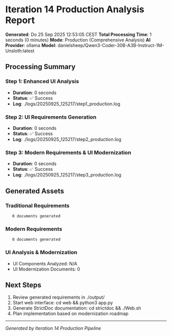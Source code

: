 # Iteration 14 Production Analysis Report

**Generated**: Do 25 Sep 2025 12:53:05 CEST
**Total Processing Time**: 1 seconds (0 minutes)
**Mode**: Production (Comprehensive Analysis)
**AI Provider**: ollama
**Model**: danielsheep/Qwen3-Coder-30B-A3B-Instruct-1M-Unsloth:latest

## Processing Summary

### Step 1: Enhanced UI Analysis
- **Duration**: 0 seconds
- **Status**: ✅ Success
- **Log**: ./logs/20250925_125217/step1_production.log

### Step 2: UI Requirements Generation  
- **Duration**: 0 seconds
- **Status**: ✅ Success
- **Log**: ./logs/20250925_125217/step2_production.log

### Step 3: Modern Requirements & UI Modernization
- **Duration**: 0 seconds  
- **Status**: ✅ Success
- **Log**: ./logs/20250925_125217/step3_production.log

## Generated Assets

### Traditional Requirements
       0 documents generated

### Modern Requirements  
       0 documents generated

### UI Analysis & Modernization
- UI Components Analyzed: N/A
- UI Modernization Documents:        0

## Next Steps

1. Review generated requirements in ./output/
2. Start web interface: cd web && python3 app.py
3. Generate StrictDoc documentation: cd strictdoc && ./Web.sh
4. Plan implementation based on modernization roadmap

---
*Generated by Iteration 14 Production Pipeline*
